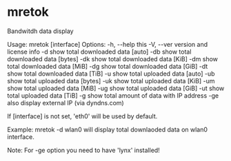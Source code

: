 mretok
======

Bandwitdh data display

Usage: mretok <options> [interface]
Options:
  -h,  --help	  this
  -V,  --ver	  version and license info
  -d		  show total downloaded data [auto]
   -db		   show total downloaded data [bytes]
   -dk		   show total downloaded data [KiB]
   -dm		   show total downloaded data [MiB]
   -dg		   show total downloaded data [GiB]
   -dt		   show total downloaded data [TiB]
  -u		  show total uploaded data [auto]
   -ub		   show total uploaded data [bytes]
   -uk		   show total uploaded data [KiB]
   -um		   show total uploaded data [MiB]
   -ug		   show total uploaded data [GiB]
   -ut		   show total uploaded data [TiB]
  -g		  show total amount of data with IP address
   -ge		   also display external IP (via dyndns.com)

If [interface] is not set, 'eth0' will be used by default.

Example:
 mretok -d wlan0
will display total downlaoded data on wlan0 interface.

Note: For -ge option you need to have 'lynx' installed!
